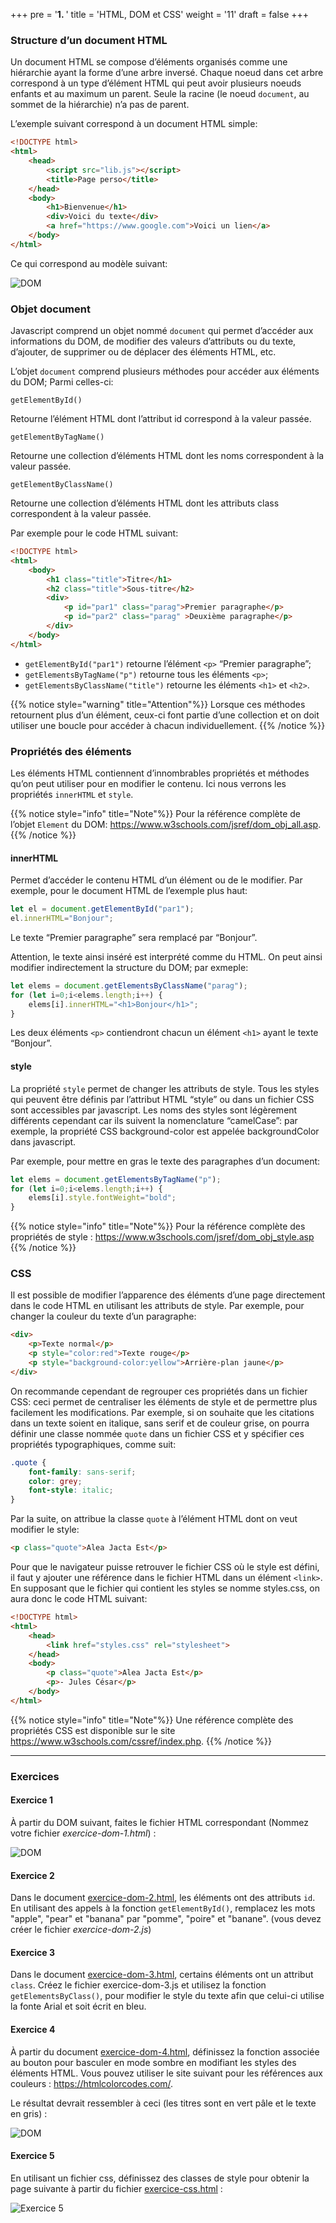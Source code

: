 +++
pre = '<b>1. </b>'
title = 'HTML, DOM et CSS'
weight = '11'
draft = false
+++

### Structure d’un document HTML
Un document HTML se compose d’éléments organisés comme une hiérarchie ayant la forme d’une arbre inversé. Chaque noeud dans cet arbre correspond à un type d’élément HTML qui peut avoir plusieurs noeuds enfants et au maximum un parent. Seule la racine (le noeud `document`, au sommet de la hiérarchie) n’a pas de parent.

L’exemple suivant correspond à un document HTML simple:

```html
<!DOCTYPE html>
<html>
    <head>
        <script src="lib.js"></script>
        <title>Page perso</title>
    </head>
    <body>
        <h1>Bienvenue</h1>
        <div>Voici du texte</div>
        <a href="https://www.google.com">Voici un lien</a>
    </body>
</html>
```

Ce qui correspond au modèle suivant:

![DOM](/420-211/images/010-dom.svg)


### Objet document
Javascript comprend un objet nommé `document` qui permet d’accéder aux informations du DOM, de modifier des valeurs d’attributs ou du texte, d’ajouter, de supprimer ou de déplacer des éléments HTML, etc.

L’objet `document` comprend plusieurs méthodes pour accéder aux éléments du DOM; Parmi celles-ci:

`getElementById()`

Retourne l’élément HTML dont l’attribut id correspond à la valeur passée.

`getElementByTagName()`

Retourne une collection d’éléments HTML dont les noms correspondent à la valeur passée.

`getElementByClassName()`

Retourne une collection d’éléments HTML dont les attributs class correspondent à la valeur passée.

Par exemple pour le code HTML suivant:

```html
<!DOCTYPE html>
<html>
    <body>
        <h1 class="title">Titre</h1>
        <h2 class="title">Sous-titre</h2>
        <div>
            <p id="par1" class="parag">Premier paragraphe</p>
            <p id="par2" class="parag" >Deuxième paragraphe</p>
        </div>
    </body>
</html>
```

+ `getElementById("par1")` retourne l’élément `<p>` “Premier paragraphe”;
+ `getElementsByTagName("p")` retourne tous les éléments `<p>`;
+ `getElementsByClassName("title")` retourne les éléments `<h1>` et `<h2>`.

{{% notice style="warning" title="Attention"%}}
Lorsque ces méthodes retournent plus d’un élément, ceux-ci font partie d’une collection et on doit utiliser une boucle pour accéder à chacun individuellement.
{{% /notice %}}


### Propriétés des éléments
Les éléments HTML contiennent d’innombrables propriétés et méthodes qu’on peut utiliser pour en modifier le contenu. Ici nous verrons les propriétés `innerHTML` et `style`.

{{% notice style="info" title="Note"%}}
Pour la référence complète de l’objet `Element` du DOM: https://www.w3schools.com/jsref/dom_obj_all.asp.
{{% /notice %}}


#### innerHTML

Permet d’accéder le contenu HTML d’un élément ou de le modifier. Par exemple, pour le document HTML de l’exemple plus haut:

```js
let el = document.getElementById("par1");
el.innerHTML="Bonjour";
```

Le texte “Premier paragraphe” sera remplacé par “Bonjour”.

Attention, le texte ainsi inséré est interprété comme du HTML. On peut ainsi modifier indirectement la structure du DOM; par exmeple:

```js
let elems = document.getElementsByClassName("parag");
for (let i=0;i<elems.length;i++) {
    elems[i].innerHTML="<h1>Bonjour</h1>";
}
```

Les deux éléments `<p>` contiendront chacun un élément `<h1>` ayant le texte “Bonjour”.

#### style

La propriété `style` permet de changer les attributs de style. Tous les styles qui peuvent être définis par l’attribut HTML “style” ou dans un fichier CSS sont accessibles par javascript. Les noms des styles sont légèrement différents cependant car ils suivent la nomenclature “camelCase”: par exemple, la propriété CSS background-color est appelée backgroundColor dans javascript.

Par exemple, pour mettre en gras le texte des paragraphes d’un document:

```js
let elems = document.getElementsByTagName("p");
for (let i=0;i<elems.length;i++) {
    elems[i].style.fontWeight="bold";
}
```

{{% notice style="info" title="Note"%}}
Pour la référence complète des propriétés de style : https://www.w3schools.com/jsref/dom_obj_style.asp
{{% /notice %}}

### CSS

Il est possible de modifier l’apparence des éléments d’une page directement dans le code HTML en utilisant les attributs de style. Par exemple, pour changer la couleur du texte d’un paragraphe:

```html
<div>
    <p>Texte normal</p>
    <p style="color:red">Texte rouge</p>
    <p style="background-color:yellow">Arrière-plan jaune</p>
</div>
```

On recommande cependant de regrouper ces propriétés dans un fichier CSS: ceci permet de centraliser les éléments de style et de permettre plus facilement les modifications. Par exemple, si on souhaite que les citations dans un texte soient en italique, sans serif et de couleur grise, on pourra définir une classe nommée `quote` dans un fichier CSS et y spécifier ces propriétés typographiques, comme suit:

```css
.quote {
    font-family: sans-serif;
    color: grey;
    font-style: italic;
}
```

Par la suite, on attribue la classe `quote` à l’élément HTML dont on veut modifier le style:

```html
<p class="quote">Alea Jacta Est</p>
```

Pour que le navigateur puisse retrouver le fichier CSS où le style est défini, il faut y ajouter une référence dans le fichier HTML dans un élément `<link>`. En supposant que le fichier qui contient les styles se nomme styles.css, on aura donc le code HTML suivant:

```html
<!DOCTYPE html>
<html>
    <head>
        <link href="styles.css" rel="stylesheet">
    </head>
    <body>
        <p class="quote">Alea Jacta Est</p>
        <p>- Jules César</p>
    </body>
</html>
```

{{% notice style="info" title="Note"%}}
Une référence complète des propriétés CSS est disponible sur le site https://www.w3schools.com/cssref/index.php.
{{% /notice %}}

---

### Exercices

#### Exercice 1

À partir du DOM suivant, faites le fichier HTML correspondant (Nommez votre fichier *exercice-dom-1.html*) :

![DOM](/420-211/images/0-intro/011-ex1.png)

#### Exercice 2
Dans le document [exercice-dom-2.html](/420-211/ressources/exercice-dom-2.html), les éléments ont des attributs `id`. En utilisant des appels à la fonction `getElementById()`, remplacez les mots "apple", "pear" et "banana" par "pomme", "poire" et "banane". (vous devez créer le fichier *exercice-dom-2.js*)

#### Exercice 3
Dans le document [exercice-dom-3.html](/420-211/ressources/exercice-dom-3.html), certains éléments ont un attribut `class`. Créez le fichier exercice-dom-3.js et utilisez la fonction `getElementsByClass()`, pour modifier le style du texte afin que celui-ci utilise la fonte Arial et soit écrit en bleu.

#### Exercice 4 
À partir du document [exercice-dom-4.html](/420-211/ressources/exercice-dom-4.html), définissez la fonction associée au bouton pour basculer en mode sombre en modifiant les styles des éléments HTML. 
Vous pouvez utiliser le site suivant pour les références aux couleurs : https://htmlcolorcodes.com/. 

Le résultat devrait ressembler à ceci (les titres sont en vert pâle et le texte en gris) :

![DOM](/420-211/images/0-intro/012-ex4.jpg)

#### Exercice 5
En utilisant un fichier css, définissez des classes de style pour obtenir la page suivante à partir du fichier [exercice-css.html](/420-211/ressources/exercice-css.html) : 

![Exercice 5](/420-211/images/0-intro/013-ex5.png)